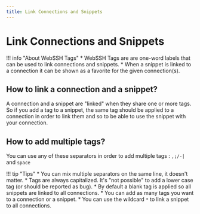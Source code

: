 ```yaml
---
title: Link Connections and Snippets
---
```


# Link Connections and Snippets

!!! info "About WebSSH Tags"
    * WebSSH Tags are are one-word labels that can be used to link connections and snippets.
    * When a snippet is linked to a connection it can be shown as a favorite for the given connection(s).

## How to link a connection and a snippet?
A connection and a snippet are "linked" when they share one or more tags. So if you add a tag to a snippet, the same tag should be applied to a connection in order to link them and so to be able to use the snippet with your connection.

## How to add multiple tags?
You can use any of these separators in order to add multiple tags : `,;/-|` and `space`

!!! tip "Tips"
    * You can mix multiple separators on the same line, it doesn't matter.
    * Tags are always capitalized. It's "not possible" to add a lower case tag (or should be reported as bug).
    * By default a blank tag is applied so all snippets are linked to all connections.
    * You can add as many tags you want to a connection or a snippet.
    * You can use the wildcard `*` to link a snippet to all connections.